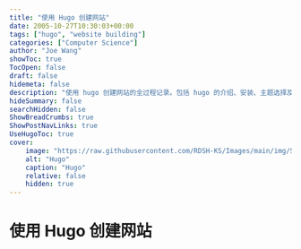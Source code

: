 ```yaml
---
title: "使用 Hugo 创建网站"
date: 2005-10-27T10:30:03+00:00
tags: ["hugo", "website building"]
categories: ["Computer Science"]
author: "Joe Wang"
showToc: true
TocOpen: false
draft: false
hidemeta: false
description: "使用 hugo 创建网站的全过程记录。包括 hugo 的介绍、安装、主题选择及使用等"
hideSummary: false
searchHidden: false
ShowBreadCrumbs: true
ShowPostNavLinks: true
UseHugoToc: true
cover:
    image: "https://raw.githubusercontent.com/RDSH-KS/Images/main/img/Snipaste_HugoSite_001.jpg"
    alt: "Hugo" 
    caption: "Hugo" 
    relative: false
    hidden: true
---
```


# 使用 Hugo 创建网站

